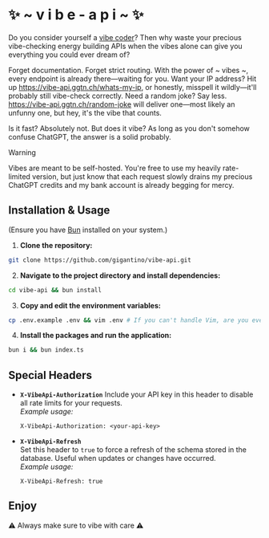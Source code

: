 # ✨ ~ v i b e - a p i ~ ✨

Do you consider yourself a [vibe coder](https://en.wikipedia.org/wiki/Vibe_coding)? Then why waste your precious vibe-checking energy building APIs when the vibes alone can give you everything you could ever dream of?

Forget documentation. Forget strict routing. With the power of ~ vibes ~, every endpoint is already there—waiting for you. Want your IP address? Hit up https://vibe-api.ggtn.ch/whats-my-ip, or honestly, misspell it wildly—it'll probably still vibe-check correctly. Need a random joke? Say less. https://vibe-api.ggtn.ch/random-joke will deliver one—most likely an unfunny one, but hey, it's the vibe that counts.

Is it fast? Absolutely not. But does it vibe? As long as you don't somehow confuse ChatGPT, the answer is a solid probably.

> [!WARNING]  
> Vibes are meant to be self-hosted. You're free to use my heavily rate-limited version, but just know that each request slowly drains my precious ChatGPT credits and my bank account is already begging for mercy.

## Installation & Usage

(Ensure you have [Bun](https://bun.sh/) installed on your system.)

1. **Clone the repository:**

```bash
git clone https://github.com/gigantino/vibe-api.git
```

2. **Navigate to the project directory and install dependencies:**

```bash
cd vibe-api && bun install
```

3. **Copy and edit the environment variables:**

```bash
cp .env.example .env && vim .env # If you can't handle Vim, are you even worthy of the vibes?
```

4. **Install the packages and run the application:**

```bash
bun i && bun index.ts
```

## Special Headers

- **`X-VibeApi-Authorization`**
  Include your API key in this header to disable all rate limits for your requests.  
  _Example usage:_

  ```http
  X-VibeApi-Authorization: <your-api-key>
  ```

- **`X-VibeApi-Refresh`**  
  Set this header to `true` to force a refresh of the schema stored in the database. Useful when updates or changes have occurred.  
  _Example usage:_

  ```http
  X-VibeApi-Refresh: true
  ```

## Enjoy

⚠️ Always make sure to vibe with care ⚠️
